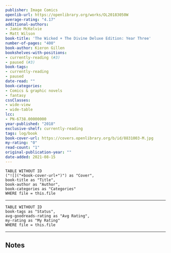 ```yaml
---
publisher: Image Comics
openlib-url: https://openlibrary.org/works/OL20183050W
average-rating: "4.17"
additional-authors:
- Jamie McKelvie
- Matt Wilson
book-title: 'The Wicked + The Divine Deluxe Edition: Year Three'
number-of-pages: "400"
book-author: Kieron Gillen
bookshelves-with-positions:
- currently-reading (#3)
- paused (#3)
book-tags:
- currently-reading
- paused
date-read: ""
book-categories:
- Comics & graphic novels
- fantasy
cssClasses:
- wide-view
- wide-table
lcc:
- PN-6738.00000000
year-published: "2018"
exclusive-shelf: currently-reading
tags: log/book
book-cover-url: https://covers.openlibrary.org/b/id/8831003-M.jpg
my-rating: "0"
read-count: "1"
original-publication-year: ""
date-added: 2021-08-15
---
```


```dataview
TABLE WITHOUT ID
("![]("+book-cover-url+")") as "Cover",
book-title as "Title",
book-author as "Author",
book-categories as "Categories"
WHERE file = this.file
```
---
```dataview
TABLE WITHOUT ID
book-tags as "Status",
avg-goodreads-rating as "Avg Rating",
my-rating as "My Rating"
WHERE file = this.file
```
---
## Notes


